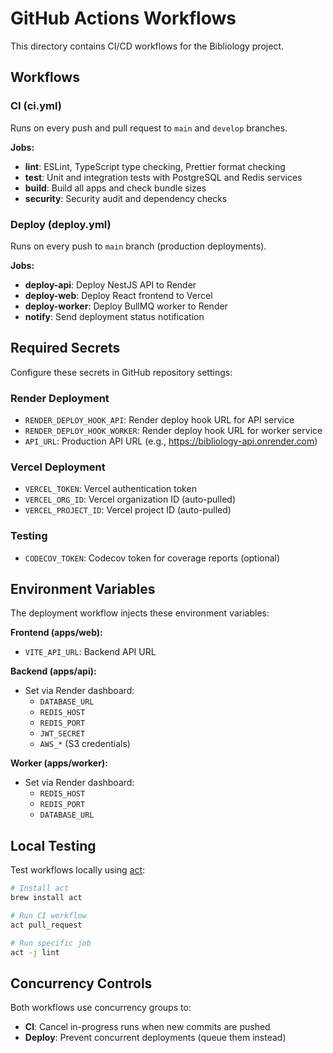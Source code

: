 # GitHub Actions Workflows

This directory contains CI/CD workflows for the Bibliology project.

## Workflows

### CI (ci.yml)
Runs on every push and pull request to `main` and `develop` branches.

**Jobs:**
- **lint**: ESLint, TypeScript type checking, Prettier format checking
- **test**: Unit and integration tests with PostgreSQL and Redis services
- **build**: Build all apps and check bundle sizes
- **security**: Security audit and dependency checks

### Deploy (deploy.yml)
Runs on every push to `main` branch (production deployments).

**Jobs:**
- **deploy-api**: Deploy NestJS API to Render
- **deploy-web**: Deploy React frontend to Vercel
- **deploy-worker**: Deploy BullMQ worker to Render
- **notify**: Send deployment status notification

## Required Secrets

Configure these secrets in GitHub repository settings:

### Render Deployment
- `RENDER_DEPLOY_HOOK_API`: Render deploy hook URL for API service
- `RENDER_DEPLOY_HOOK_WORKER`: Render deploy hook URL for worker service
- `API_URL`: Production API URL (e.g., https://bibliology-api.onrender.com)

### Vercel Deployment
- `VERCEL_TOKEN`: Vercel authentication token
- `VERCEL_ORG_ID`: Vercel organization ID (auto-pulled)
- `VERCEL_PROJECT_ID`: Vercel project ID (auto-pulled)

### Testing
- `CODECOV_TOKEN`: Codecov token for coverage reports (optional)

## Environment Variables

The deployment workflow injects these environment variables:

**Frontend (apps/web):**
- `VITE_API_URL`: Backend API URL

**Backend (apps/api):**
- Set via Render dashboard:
  - `DATABASE_URL`
  - `REDIS_HOST`
  - `REDIS_PORT`
  - `JWT_SECRET`
  - `AWS_*` (S3 credentials)

**Worker (apps/worker):**
- Set via Render dashboard:
  - `REDIS_HOST`
  - `REDIS_PORT`
  - `DATABASE_URL`

## Local Testing

Test workflows locally using [act](https://github.com/nektos/act):

```bash
# Install act
brew install act

# Run CI workflow
act pull_request

# Run specific job
act -j lint
```

## Concurrency Controls

Both workflows use concurrency groups to:
- **CI**: Cancel in-progress runs when new commits are pushed
- **Deploy**: Prevent concurrent deployments (queue them instead)
